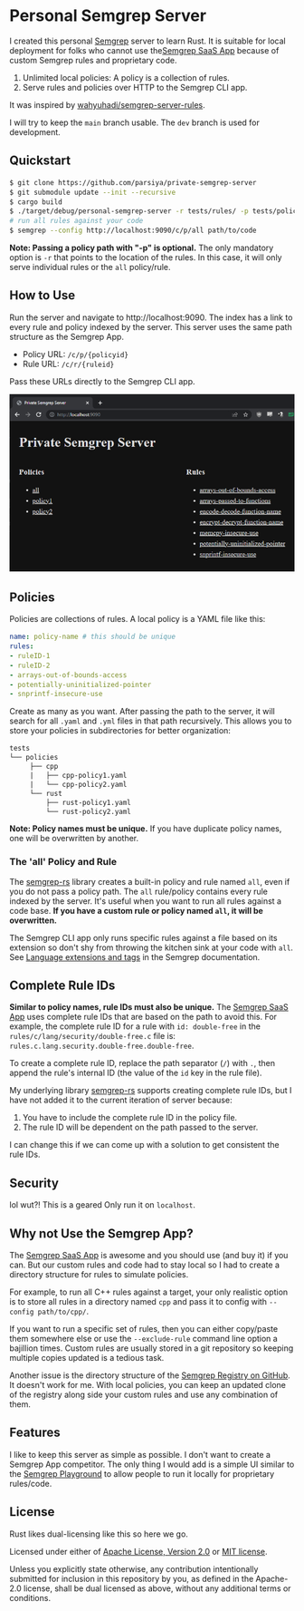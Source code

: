 # Personal Semgrep Server
I created this personal [Semgrep][sem-url] server to learn Rust. It is suitable
for local deployment for folks who cannot use the[Semgrep SaaS App][sem-app]
because of custom Semgrep rules and proprietary code.

1. Unlimited local policies: A policy is a collection of rules.
2. Serve rules and policies over HTTP to the Semgrep CLI app.

[sem-url]: https://semgrep.dev/

It was inspired by [wahyuhadi/semgrep-server-rules][go-server].

[go-server]: https://github.com/wahyuhadi/semgrep-server-rules

I will try to keep the `main` branch usable. The `dev` branch is used for
development.

## Quickstart

```bash
$ git clone https://github.com/parsiya/private-semgrep-server
$ git submodule update --init --recursive
$ cargo build
$ ./target/debug/personal-semgrep-server -r tests/rules/ -p tests/policies/
# run all rules against your code
$ semgrep --config http://localhost:9090/c/p/all path/to/code
```

**Note: Passing a policy path with "-p" is optional.** The only mandatory option
is `-r` that points to the location of the rules. In this case, it will only
serve individual rules or the `all` policy/rule.

## How to Use
Run the server and navigate to http://localhost:9090. The index has a link to
every rule and policy indexed by the server. This server uses the same path
structure as the Semgrep App.

* Policy URL: `/c/p/{policyid}`
* Rule URL: `/c/r/{ruleid}`

Pass these URLs directly to the Semgrep CLI app.

![index](.github/index.png)

## Policies
Policies are collections of rules. A local policy is a YAML file like this:

```yaml
name: policy-name # this should be unique
rules:
- ruleID-1
- ruleID-2
- arrays-out-of-bounds-access
- potentially-uninitialized-pointer
- snprintf-insecure-use
```

Create as many as you want. After passing the path to the server, it will search
for all `.yaml` and `.yml` files in that path recursively. This allows you to
store your policies in subdirectories for better organization:

```
tests
└── policies
     ├── cpp
     |   ├── cpp-policy1.yaml
     |   └── cpp-policy2.yaml
     └── rust
         ├── rust-policy1.yaml
         └── rust-policy2.yaml
```

**Note: Policy names must be unique.** If you have duplicate policy names, one
will be overwritten by another.

### The 'all' Policy and Rule
The [semgrep-rs][semgrep-rs] library creates a built-in policy and rule named
`all`, even if you do not pass a policy path. The `all` rule/policy contains
every rule indexed by the server. It's useful when you want to run all rules
against a code base.
**If you have a custom rule or policy named `all`, it will be overwritten.**

[semgrep-rs]: https://github.com/parsiya/semgrep-rs

The Semgrep CLI app only runs specific rules against a file based on its
extension so don't shy from throwing the kitchen sink at your code with `all`.
See [Language extensions and tags][sem-ext] in the Semgrep documentation.

[sem-ext]: https://semgrep.dev/docs/writing-rules/rule-syntax/#language-extensions-and-tags

## Complete Rule IDs
**Similar to policy names, rule IDs must also be unique.** The
[Semgrep SaaS App][sem-app] uses complete rule IDs that are based on the path
to avoid this. For example, the complete rule ID for a rule with `id: double-free`
in the `rules/c/lang/security/double-free.c` file is:
`rules.c.lang.security.double-free.double-free`.

To create a complete rule ID, replace the path separator (`/`) with `.`, then
append the rule's internal ID (the value of the `id` key in the rule file).

My underlying library [semgrep-rs][complete-id] supports creating complete rule
IDs, but I have not added it to the current iteration of server because:

1. You have to include the complete rule ID in the policy file.
2. The rule ID will be dependent on the path passed to the server.

I can change this if we can come up with a solution to get consistent the rule
IDs.

[complete-id]: https://github.com/parsiya/semgrep-rs#complete-rule-ids

## Security
lol wut?! This is a geared Only run it on `localhost`.

## Why not Use the Semgrep App?
The [Semgrep SaaS App][sem-app] is awesome and you should use (and buy it) if
you can. But our custom rules and code had to stay local so I had to create a
directory structure for rules to simulate policies.

[sem-app]: https://semgrep.dev/products/semgrep-app

For example, to run all C++ rules against a target, your only realistic
option is to store all rules in a directory named `cpp` and pass it to config
with `--config path/to/cpp/`.

If you want to run a specific set of rules, then you can either copy/paste them
somewhere else or use the `--exclude-rule` command line option a bajillion
times. Custom rules are usually stored in a git repository so keeping multiple
copies updated is a tedious task.

Another issue is the directory structure of the
[Semgrep Registry on GitHub][sem-rules-gh]. It doesn't work for me. With local
policies, you can keep an updated clone of the registry along side your custom
rules and use any combination of them.

[sem-rules-gh]: https://github.com/returntocorp/semgrep-rules

## Features
I like to keep this server as simple as possible. I don't want to create a
Semgrep App competitor. The only thing I would add is a simple UI similar
to the [Semgrep Playground][sem-play] to allow people to run it locally for
proprietary rules/code.

[sem-play]: https://semgrep.dev/playground/

## License
Rust likes dual-licensing like this so here we go.

Licensed under either of [Apache License, Version 2.0](LICENSE-APACHE) or
[MIT license](LICENSE-MIT).

Unless you explicitly state otherwise, any contribution intentionally submitted
for inclusion in this repository by you, as defined in the Apache-2.0 license,
shall be dual licensed as above, without any additional terms or conditions.
